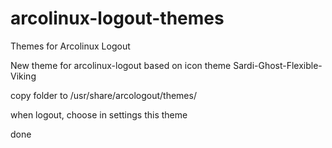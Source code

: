 # arcolinux-logout-themes
Themes for Arcolinux Logout

New theme for arcolinux-logout based on icon theme Sardi-Ghost-Flexible-Viking

copy folder to /usr/share/arcologout/themes/

when logout, choose in settings this theme

done